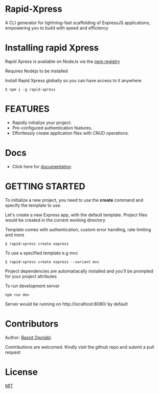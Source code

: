 # Rapid-Xpress

A CLI generator for lightning-fast scaffolding of ExpressJS applications, empowering you to build with speed and efficiency

# Installing rapid Xpress

Rapid Xpress is available on NodeJs via the [npm registry](https://www.npmjs.com/)

Requires Nodejs to be installed

Install Rapid Xpress globally so you can have access to it anywhere

`$ npm i -g rapid-xpress`

# FEATURES

- Rapidly initialize your project.
- Pre-configured authentication features.
- Effortlessly create application files with CRUD operations.

# Docs

- Click here for [documentation](https://documenter.getpostman.com/view/11784799/2s946e9DA7)

# GETTING STARTED

To initialize a new project, you need to use the <b>create</b> command and specify the template to use.

Let's create a new Express app, with the default template. Project files would be created in the current working directory

Template comes with authentication, custom error handling, rate limiting and more

`$ rapid-xpress create express`

To use a specified template e.g mvc

`$ rapid-xpress create express --variant mvc`

Project dependencies are automatiacally installed and you'll be prompted for your project attributes

To run development server

`npm run dev`

Server would be running on http://localhost:8080/ by default

# Contributors

Author: [Bassit Owolabi](https://github.com/breellz)

Contributions are welcomed. Kindly visit the github repo and submit a pull request

# License

[MIT](https://github.com/breellz/Rapid-Xpress/blob/main/LICENSE)
